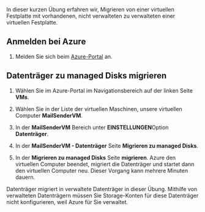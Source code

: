 In dieser kurzen Übung erfahren wir, Migrieren von einer virtuellen Festplatte mit vorhandenen, nicht verwalteten zu verwalteten einer virtuellen Festplatte. 

## <a name="sign-in-to-azure"></a>Anmelden bei Azure

1. Melden Sie sich beim [Azure-Portal](https://portal.azure.com/?azure-portal=true) an.

## <a name="migrate-our-disks-to-managed-disks"></a>Datenträger zu managed Disks migrieren

1. Wählen Sie im Azure-Portal im Navigationsbereich auf der linken Seite **VMs**.

1. Wählen Sie in der Liste der virtuellen Maschinen, unsere virtuellen Computer **MailSenderVM**.

1. In der **MailSenderVM** Bereich unter **EINSTELLUNGEN**Option **Datenträger**.

1. In der **MailSenderVM - Datenträger** Seite **Migrieren zu managed Disks**.

1. In der **Migrieren zu managed Disks** Seite **migrieren**. Azure den virtuellen Computer beendet, migriert die Datenträger und startet dann den virtuellen Computer neu. Dieser Vorgang kann mehrere Minuten dauern.

Datenträger migriert in verwaltete Datenträger in dieser Übung. Mithilfe von verwalteten Datenträgern müssen Sie Storage-Konten für diese Datenträger nicht konfigurieren, weil Azure für Sie verwaltet.
